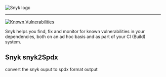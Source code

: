 ![Snyk logo](https://snyk.io/style/asset/logo/snyk-print.svg)

***

[![Known Vulnerabilities](https://snyk.io/test/github/snyk-tech-services/snyk2Spdx/badge.svg)](https://snyk.io/test/github/snyk-tech-services/snyk2Spdx)

Snyk helps you find, fix and monitor for known vulnerabilities in your dependencies, both on an ad hoc basis and as part of your CI (Build) system.

## Snyk snyk2Spdx
convert the snyk ouput to spdx format output
